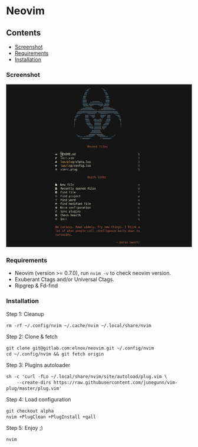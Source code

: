 # Neovim

## Contents

- [Screenshot](#screenshot)
- [Requirements](#requirements)
- [Installation](#installation)

### Screenshot

![Neovim](neovim.png "Neovim IDE")

### Requirements

- Neovim (version >= 0.7.0), run `nvim -v` to check neovim version.
- Exuberant Ctags and/or Universal Ctags.
- Ripgrep & Fd-find

### Installation

Step 1: Cleanup
```
rm -rf ~/.config/nvim ~/.cache/nvim ~/.local/share/nvim
```

Step 2: Clone & fetch
```
git clone git@gitlab.com:elnox/neovim.git ~/.config/nvim
cd ~/.config/nvim && git fetch origin
```

Step 3: Plugins autoloader
```
sh -c 'curl -fLo ~/.local/share/nvim/site/autoload/plug.vim \
    --create-dirs https://raw.githubusercontent.com/junegunn/vim-plug/master/plug.vim'
```

Step 4: Load configuration
```
git checkout alpha
nvim +PlugClean +PlugInstall +qall
```

Step 5: Enjoy ;)
```
nvim
```
